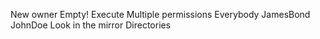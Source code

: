 New owner
Empty!
Execute
Multiple permissions
Everybody
JamesBond
JohnDoe
 Look in the mirror
Directories
